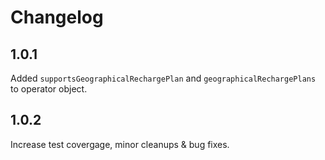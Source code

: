 # Changelog

## 1.0.1
Added  ```supportsGeographicalRechargePlan``` and ```geographicalRechargePlans``` to operator object.

## 1.0.2
Increase test covergage, minor cleanups & bug fixes.

